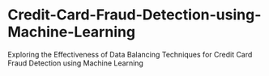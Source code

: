 # Credit-Card-Fraud-Detection-using-Machine-Learning
Exploring the Effectiveness of Data Balancing Techniques for Credit Card Fraud Detection using Machine Learning

